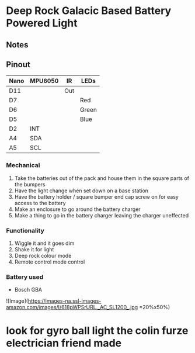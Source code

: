 # Deep Rock Galacic Based Battery Powered Light

## Notes

## Pinout
| Nano | MPU6050 |IR| LEDs|
| --- | --- | -- | --- |
| D11 |  | Out | 
| D7 |  | | Red
| D6 |  | | Green
| D5 |  | | Blue
| D2 | INT |
| A4 | SDA |
| A5 | SCL |


### Mechanical
1. Take the batteries out of the pack and house them in the square parts of the bumpers
2. Have the light change when set down on a base station
3. Have the battery holder / square bumper end cap screw on for easy access to the battery
4. Make an enclosure to go around the battery charger
5. Make a thing to go in the battery charger leaving the charger uneffected

### Functionality
1. Wiggle it and it goes dim
2. Shake it for light
3. Deep rock colour mode
4. Remote control mode control


### Battery used
* Bosch GBA

![Image](https://images-na.ssl-images-amazon.com/images/I/618pWPSrURL._AC_SL1200_.jpg =20%x50%)


# look for gyro ball light the colin furze electrician friend made